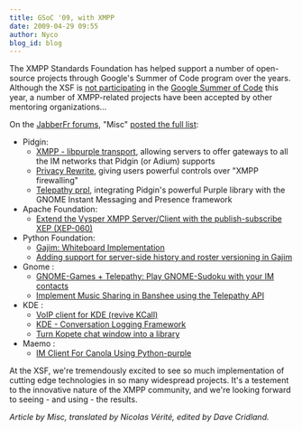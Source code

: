 ```yaml
---
title: GSoC '09, with XMPP
date: 2009-04-29 09:55
author: Nyco
blog_id: blog
---
```


The XMPP Standards Foundation has helped support a number of open-source projects through Google's Summer of Code program over the years. Although the XSF is [not participating](http://blog.xmpp.org/index.php/2009/02/google-summer-of-code/) in the [Google Summer of Code](http://code.google.com/soc/) this year, a number of XMPP-related projects have been accepted by other mentoring organizations...

On the [JabberFr forums](http://forum.jabberfr.org/), "Misc" [posted the full list](http://forum.jabberfr.org/viewtopic.php?pid=7958):

-   Pidgin:
    -   [XMPP - libpurple transport](http://socghop.appspot.com/student_project/show/google/gsoc2009/pidgin/t124023373321), allowing servers to offer gateways to all the IM networks that Pidgin (or Adium) supports
    -   [Privacy Rewrite](http://socghop.appspot.com/student_project/show/google/gsoc2009/pidgin/t124023373129),
giving users powerful controls over "XMPP firewalling"
    -   [Telepathy prpl](http://socghop.appspot.com/student_project/show/google/gsoc2009/pidgin/t124024196001),
integrating Pidgin's powerful Purple library with the GNOME Instant Messaging and Presence framework
-   Apache Foundation:
    -   [Extend the Vysper XMPP Server/Client with the publish-subscribe XEP (XEP-060)](http://socghop.appspot.com/student_project/show/google/gsoc2009/asf/t124021715212)
-   Python Foundation:
    -   [Gajim: Whiteboard Implementation](http://socghop.appspot.com/student_project/show/google/gsoc2009/python/t124024629306)
    -   [Adding support for server-side history and roster versioning in Gajim](http://socghop.appspot.com/student_project/show/google/gsoc2009/python/t124024627730)
-   Gnome :
    -   [GNOME-Games + Telepathy: Play GNOME-Sudoku with your IM contacts](http://socghop.appspot.com/student_project/show/google/gsoc2009/gnome/t124022403181)
    -   [Implement Music Sharing in Banshee using the Telepathy API](http://socghop.appspot.com/student_project/show/google/gsoc2009/gnome/t124022403765)
-   KDE :
    -   [VoIP client for KDE (revive KCall)](http://socghop.appspot.com/student_project/show/google/gsoc2009/kde/t124022560138)
    -   [KDE - Conversation Logging Framework](http://socghop.appspot.com/student_project/show/google/gsoc2009/kde/t124022561796)
    -   [Turn Kopete chat window into a library](http://socghop.appspot.com/student_project/show/google/gsoc2009/kde/t124022561339)
-   Maemo :
    -   [IM Client For Canola Using Python-purple](http://socghop.appspot.com/student_project/show/google/gsoc2009/maemo/t124022673888)

At the XSF, we're tremendously excited to see so much implementation of cutting edge technologies in so many widespread projects. It's a testement to the innovative nature of the XMPP community, and we're looking forward to seeing - and using - the results.

*Article by Misc, translated by Nicolas Vérité, edited by Dave Cridland.*
